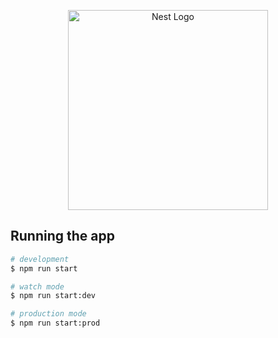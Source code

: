 <p align="center">
  <a href="http://nestjs.com/" target="blank"><img src="https://nestjs.com/img/logo_text.svg" width="320" alt="Nest Logo" /></a>
</p>

## Running the app

```bash
# development
$ npm run start

# watch mode
$ npm run start:dev

# production mode
$ npm run start:prod
```


